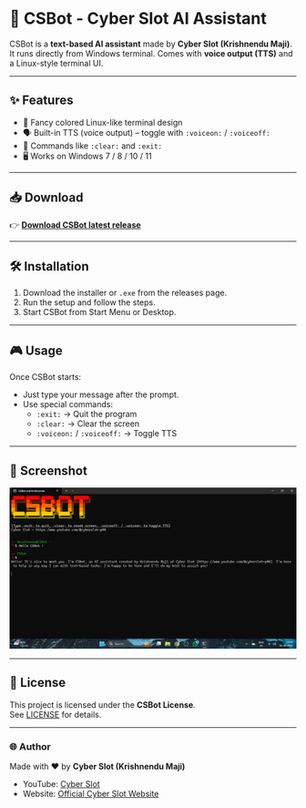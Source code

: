 # 🤖 CSBot - Cyber Slot AI Assistant

CSBot is a **text-based AI assistant** made by **Cyber Slot (Krishnendu Maji)**.  
It runs directly from Windows terminal. Comes with **voice output (TTS)** 
and a Linux-style terminal UI.  

---

## ✨ Features
- 🎨 Fancy colored Linux-like terminal design  
- 🗣️ Built-in TTS (voice output) – toggle with `:voiceon:` / `:voiceoff:`  
- 🧹 Commands like `:clear:` and `:exit:`  
- 🖥️ Works on Windows 7 / 8 / 10 / 11  

---

## 📥 Download
👉 [**Download CSBot latest release**](https://github.com/ytcyberslotp90/CSBot/releases)

---

## 🛠️ Installation
1. Download the installer or `.exe` from the releases page.  
2. Run the setup and follow the steps.  
3. Start CSBot from Start Menu or Desktop.  

---

## 🎮 Usage
Once CSBot starts:  
- Just type your message after the prompt.  
- Use special commands:  
  - `:exit:` → Quit the program  
  - `:clear:` → Clear the screen  
  - `:voiceon:` / `:voiceoff:` → Toggle TTS  

---

## 📸 Screenshot
![CSBot_Screenshot](https://github.com/ytcyberslotp90/CSBot-made-by-Cyber-Slot/blob/main/Screenshot%202025-09-02%20145756.png)

---

## 📜 License
This project is licensed under the **CSBot License**.  
See [LICENSE](./license.txt) for details.  

---

### 🌐 Author
Made with ❤️ by **Cyber Slot (Krishnendu Maji)**  
- YouTube: [Cyber Slot](https://www.youtube.com/@cyberslot-p90)  
- Website: [Official Cyber Slot Website](https://ytcyberslotp90.github.io/Cyber-Slot-Official-Website/)  
